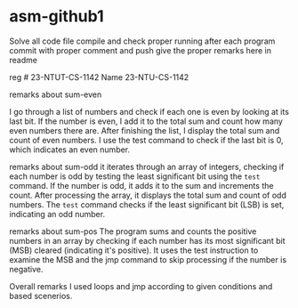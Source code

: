 # asm-github1

Solve all code file 
compile and check proper running
after each program commit with proper comment and push
give the proper remarks here in readme


reg #  23-NTUT-CS-1142  Name 23-NTU-CS-1142



remarks about sum-even

I go through a list of numbers and check if each one is even by looking at its last bit.
 If the number is even, I add it to the total sum and count how many even numbers there are.
 After finishing the list, I display the total sum and count of even numbers.
 I use the test command to check if the last bit is 0, which indicates an even number.


remarks about sum-odd
it iterates through an array of integers,
checking if each number is odd by testing the least significant bit using the `test` command.
 If the number is odd, it adds it to the sum and increments the count. After processing the array, 
it displays the total sum and count of odd numbers. The `test` command checks if the least significant bit (LSB) is set, indicating an odd number.


remarks about sum-pos
The program sums and counts the positive numbers in an array by checking if each number has its most significant bit (MSB) cleared (indicating it's positive). It uses the test instruction to examine the MSB and the jmp command to skip processing if the number is negative.


Overall remarks
I used loops and jmp according to given conditions and based scenerios.